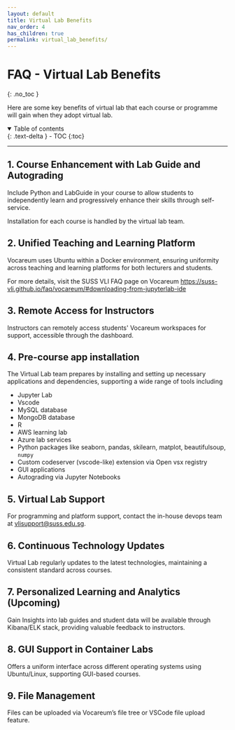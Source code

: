 ```yaml
---
layout: default
title: Virtual Lab Benefits
nav_order: 4
has_children: true
permalink: virtual_lab_benefits/
---
```

# FAQ - Virtual Lab Benefits
{: .no_toc }

Here are some key benefits of virtual lab that each course or programme will gain when they adopt virtual lab. 

<details open markdown="block">
  <summary>
    Table of contents
  </summary>
  {: .text-delta }
- TOC
{:toc}
</details>

---

## 1. Course Enhancement with Lab Guide and Autograding 

Include Python and LabGuide in your course to allow students to independently learn and progressively enhance their skills through self-service. 

Installation for each course is handled by the virtual lab team.

## 2. Unified Teaching and Learning Platform

Vocareum uses Ubuntu within a Docker environment, ensuring uniformity across teaching and learning platforms for both lecturers and students. 

For more details, visit the SUSS VLI FAQ page on Vocareum https://suss-vli.github.io/faq/vocareum/#downloading-from-jupyterlab-ide

## 3. Remote Access for Instructors 

Instructors can remotely access students' Vocareum workspaces for support, accessible through the dashboard.


## 4. Pre-course app installation

The Virtual Lab team prepares by installing and setting up necessary applications and dependencies, supporting a wide range of tools including

- Jupyter Lab
- Vscode
- MySQL database
- MongoDB database
- R 
- AWS learning lab 
- Azure lab services
- Python packages like seaborn, pandas, skilearn, matplot, beautifulsoup, `numpy`
- Custom codeserver (vscode-like) extension via Open vsx registry
- GUI applications 
- Autograding via Jupyter Notebooks

## 5. Virtual Lab Support

For programming and platform support, contact the in-house devops team at vlisupport@suss.edu.sg.

## 6. Continuous Technology Updates 

Virtual Lab regularly updates to the latest technologies, maintaining a consistent standard across courses.

## 7. Personalized Learning and Analytics (Upcoming)

Gain Insights into lab guides and student data will be available through Kibana/ELK stack, providing valuable feedback to instructors.

## 8. GUI Support in Container Labs

Offers a uniform interface across different operating systems using Ubuntu/Linux, supporting GUI-based courses.

## 9. File Management

Files can be uploaded via Vocareum’s file tree or VSCode file upload feature.